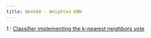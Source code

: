 ```yaml
---
title: Week08 - Weighted KNN
---
```


1
: [ Classifier implementing the k-nearest neighbors vote](https://scikit-learn.org/stable/modules/generated/sklearn.neighbors.KNeighborsClassifier.html)
 

